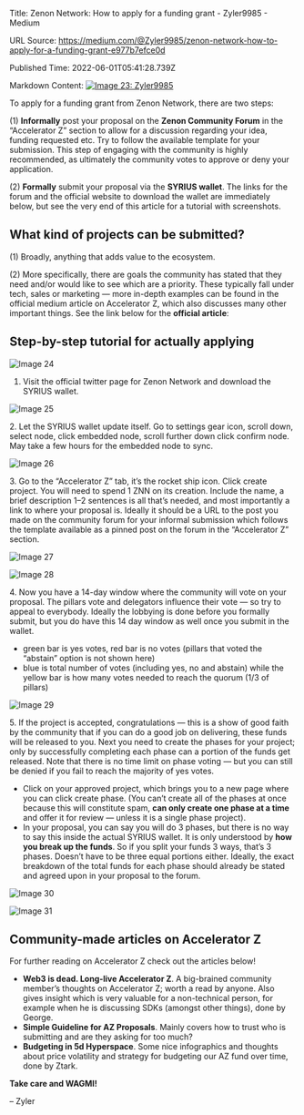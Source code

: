 Title: Zenon Network: How to apply for a funding grant - Zyler9985 - Medium

URL Source: https://medium.com/@Zyler9985/zenon-network-how-to-apply-for-a-funding-grant-e977b7efce0d

Published Time: 2022-06-01T05:41:28.739Z

Markdown Content:
[![Image 23: Zyler9985](https://miro.medium.com/v2/resize:fill:44:44/1*KaL4NYzSxXL6fDt1krksEA.png)](https://medium.com/@Zyler9985?source=post_page---byline--e977b7efce0d--------------------------------)

To apply for a funding grant from Zenon Network, there are two steps:

(1) **Informally** post your proposal on the **Zenon Community Forum** in the “Accelerator Z” section to allow for a discussion regarding your idea, funding requested etc. Try to follow the available template for your submission. This step of engaging with the community is highly recommended, as ultimately the community votes to approve or deny your application.

(2) **Formally** submit your proposal via the **SYRIUS wallet**. The links for the forum and the official website to download the wallet are immediately below, but see the very end of this article for a tutorial with screenshots.

## What kind of projects can be submitted?

(1) Broadly, anything that adds value to the ecosystem.

(2) More specifically, there are goals the community has stated that they need and/or would like to see which are a priority. These typically fall under tech, sales or marketing — more in-depth examples can be found in the official medium article on Accelerator Z, which also discusses many other important things. See the link below for the **official article**:

## Step-by-step tutorial for actually applying

![Image 24](https://miro.medium.com/v2/resize:fit:196/1*WtE1kC2kIUdFLPJC8vQKkw.png)

1.  Visit the official twitter page for Zenon Network and download the SYRIUS wallet.

![Image 25](https://miro.medium.com/v2/resize:fit:677/1*AZj9vK5hY7Th9kNAkO6Qbw.png)

2\. Let the SYRIUS wallet update itself. Go to settings gear icon, scroll down, select node, click embedded node, scroll further down click confirm node. May take a few hours for the embedded node to sync.

![Image 26](https://miro.medium.com/v2/resize:fit:700/1*JYRtNyT1iBb9YKN-o6zzfg.png)

3\. Go to the “Accelerator Z” tab, it’s the rocket ship icon. Click create project. You will need to spend 1 ZNN on its creation. Include the name, a brief description 1–2 sentences is all that’s needed, and most importantly a link to where your proposal is. Ideally it should be a URL to the post you made on the community forum for your informal submission which follows the template available as a pinned post on the forum in the “Accelerator Z” section.

![Image 27](https://miro.medium.com/v2/resize:fit:700/1*ezPKNTY5GYHIaBcM8IzSKg.png)

![Image 28](https://miro.medium.com/v2/resize:fit:700/1*OwH7eH1LuV6w3MuYyqBj4g.png)

4\. Now you have a 14-day window where the community will vote on your proposal. The pillars vote and delegators influence their vote — so try to appeal to everybody. Ideally the lobbying is done before you formally submit, but you do have this 14 day window as well once you submit in the wallet.

-   green bar is yes votes, red bar is no votes (pillars that voted the “abstain” option is not shown here)
-   blue is total number of votes (including yes, no and abstain) while the yellow bar is how many votes needed to reach the quorum (1/3 of pillars)

![Image 29](https://miro.medium.com/v2/resize:fit:373/1*6VIzT0mp4P0VZYh7V65hgQ.png)

5\. If the project is accepted, congratulations — this is a show of good faith by the community that if you can do a good job on delivering, these funds will be released to you. Next you need to create the phases for your project; only by successfully completing each phase can a portion of the funds get released. Note that there is no time limit on phase voting — but you can still be denied if you fail to reach the majority of yes votes.

-   Click on your approved project, which brings you to a new page where you can click create phase. (You can’t create all of the phases at once because this will constitute spam, **can only create one phase at a time** and offer it for review — unless it is a single phase project).
-   In your proposal, you can say you will do 3 phases, but there is no way to say this inside the actual SYRIUS wallet. It is only understood by **how you break up the funds**. So if you split your funds 3 ways, that’s 3 phases. Doesn’t have to be three equal portions either. Ideally, the exact breakdown of the total funds for each phase should already be stated and agreed upon in your proposal to the forum.

![Image 30](https://miro.medium.com/v2/resize:fit:700/1*BEwhcLunsoS6DFDHAra6Xw.png)

![Image 31](https://miro.medium.com/v2/resize:fit:700/1*gt5ocj7-sT3u0MbUH8E_lQ.png)

## Community-made articles on Accelerator Z

For further reading on Accelerator Z check out the articles below!

-   **Web3 is dead. Long-live Accelerator Z**. A big-brained community member’s thoughts on Accelerator Z; worth a read by anyone. Also gives insight which is very valuable for a non-technical person, for example when he is discussing SDKs (amongst other things), done by George.
-   **Simple Guideline for AZ Proposals**. Mainly covers how to trust who is submitting and are they asking for too much?
-   **Budgeting in 5d Hyperspace**. Some nice infographics and thoughts about price volatility and strategy for budgeting our AZ fund over time, done by Ztark.

**Take care and WAGMI!**

– Zyler
